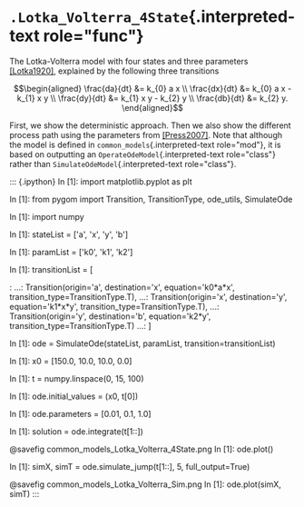 # `.Lotka_Volterra_4State`{.interpreted-text role="func"}

The Lotka-Volterra model with four states and three parameters
[\[Lotka1920\]](), explained by the following three transitions

$$\begin{aligned}
\frac{da}{dt} &= k_{0} a x \\
\frac{dx}{dt} &= k_{0} a x - k_{1} x y \\
\frac{dy}{dt} &= k_{1} x y - k_{2} y \\
\frac{db}{dt} &= k_{2} y.
\end{aligned}$$

First, we show the deterministic approach. Then we also show the
different process path using the parameters from [\[Press2007\]](). Note
that although the model is defined in `common_models`{.interpreted-text
role="mod"}, it is based on outputting an
`OperateOdeModel`{.interpreted-text role="class"} rather than
`SimulateOdeModel`{.interpreted-text role="class"}.

::: {.ipython}
In \[1\]: import matplotlib.pyplot as plt

In \[1\]: from pygom import Transition, TransitionType, ode_utils,
SimulateOde

In \[1\]: import numpy

In \[1\]: stateList = \[\'a\', \'x\', \'y\', \'b\'\]

In \[1\]: paramList = \[\'k0\', \'k1\', \'k2\'\]

In \[1\]: transitionList = \[

:   \...: Transition(origin=\'a\', destination=\'x\',
    equation=\'k0\*a\*x\', transition_type=TransitionType.T), \...:
    Transition(origin=\'x\', destination=\'y\', equation=\'k1\*x\*y\',
    transition_type=TransitionType.T), \...: Transition(origin=\'y\',
    destination=\'b\', equation=\'k2\*y\',
    transition_type=TransitionType.T) \...: \]

In \[1\]: ode = SimulateOde(stateList, paramList,
transition=transitionList)

In \[1\]: x0 = \[150.0, 10.0, 10.0, 0.0\]

In \[1\]: t = numpy.linspace(0, 15, 100)

In \[1\]: ode.initial_values = (x0, t\[0\])

In \[1\]: ode.parameters = \[0.01, 0.1, 1.0\]

In \[1\]: solution = ode.integrate(t\[1::\])

\@savefig common_models_Lotka_Volterra_4State.png In \[1\]: ode.plot()

In \[1\]: simX, simT = ode.simulate_jump(t\[1::\], 5, full_output=True)

\@savefig common_models_Lotka_Volterra_Sim.png In \[1\]: ode.plot(simX,
simT)
:::
